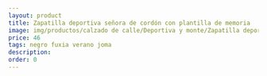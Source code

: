 ```yaml
---
layout: product
title: Zapatilla deportiva señora de cordón con plantilla de memoria
image: img/productos/calzado de calle/Deportiva y monte/Zapatilla deportiva señora de cordón con plantilla de memoria=46=negro fuxia verano joma.webp
price: 46
tags: negro fuxia verano joma
description: 
order: 0
---
```

